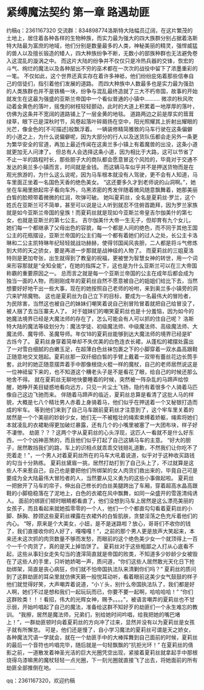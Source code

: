 # 紧缚魔法契约 第一章 路遇劫匪

约稿q：2361167320 交流群：834898774洛斯特大陆幅员辽阔，在这片繁茂的土地上，居住着各种各样的生物种族，而实力最为强大的四大族群分别占据着洛斯特大陆最为富庶的地域，他们分别是数量最多的人类，神秘美丽的精灵，强悍威猛的兽人以及擅长锻造的矮人，四大种族纷争不断，无数小的部族种群也无法避免卷入这混乱的漩涡之中。
而这片大陆的纷争并不仅仅只是冷热兵器的交锋，恢宏的斗气、绚烂的魔法以及各种层出不穷的巫术都在一次次的战役中留下了浓墨重彩的一笔。
不仅如此，这个世界还真实存在着许多神袛，他们纷纷庇佑着那些信奉自己的信徒们，指引着他们发展的道路。
而四大种族中人数最多也是实力最为强劲的人类族群也并不是铁桶一块，纷争与混乱最终造就了三大不朽帝国，故事的开始就发生在这最为强盛的亚斯兰帝国中一个看似普通的小镇中……….
微凉的秋风吹动着金黄色的落叶，摇曳的树枝轻轻颤动，此时的大道上积累着一地厚厚的落叶，仿佛为这条并不宽阔的道路铺上了一层金黄的地毯。
道路两边之前是厚实的茸茸绿草，眼下已是深秋时节，风卷起落叶碎屑扬在空中，阳光照耀其上折射出耀眼的光芒，像金色的[不可描述]般飘浮着。
一辆装修精简雅致的马车行驶在这条偏僻的小道之上，为什么说偏僻呢，因为大部分的行人以及送货队伍都会走另外一条更为繁华安全的官道，再加上最近传闻在这奥兰多小镇上有着魔兽的出没，这条小道就更加无人问津了。
但总有人会选择这条小道，因为相比于大路，这可以节省了不止一半的路程时长，那些胆子大的商队都会愿意冒这个风险的，毕竟对于交通不发达的奥兰多小镇而言，时间就是金钱。
而这辆马车似乎并不是押送货物而是在观光旅游的，为什么这么说呢，因为马车根本就没有人驾驶，更不会有人知道，马车里面正坐着一名国色天香的绝色美女。
“这还要多久才到老师说的山洞啊。”，她坐在车厢里掀起帘子看向车外，乌黑浓密的秀发伴随着微风随意飘舞着，她那美丽白皙的脸颊带着微微的红润，吹弹可破。
她叫夏莉丝，全名是夏莉丝·罗兰，这个姓氏在亚斯兰可不简单，甚至可以说是让人听到就忍不住俯首跪拜，因为罗兰家族就是如今亚斯兰帝国的皇族！而夏莉丝就是现如今亚斯兰帝皇吉尔伽美什的第七女，也就是亚斯兰的第七公主。
吉尔伽美什大帝一生无子，但却育有九个女儿，她们每一个都继承了父母出色的容貌，每一个都是人间的绝色，而不同于其他王国公主的花瓶摆设，亚斯兰帝国的公主们每一个都有着她们的过人之处，长公主卡洛琳和二公主凯特琳年纪轻轻就战功赫赫，使得邻国闻风丧胆，二人都是将斗气修炼到大师的天之骄女，要是再进一步那就是战神级的人物了。
而夏莉丝的三姐夏洛特则是更加夸张，出生就得到了教皇的祝福，更被誉为智慧女神的转世，用一个词来形容那就是“全知全能”，在她的指挥之下，这也是为什么亚斯兰可以在三大帝国称霸的重要原因之一。
总而言之就是每一个亚斯兰帝国的公主在成年后都会成为独当一面的人物，而刚刚成年的夏莉丝自然不愿意被自己的姐姐们给比下去，当然想要好好地干出一些大事，现在的她按照自己老师的吩咐，来到奥兰多小镇旁的洞穴来铲除魔物。
这也是夏莉丝为自己立下的目标，要成为一名最伟大的冒险者，为民除害，当然这也被自己的妹妹们嘲笑着说自己别冒险冒着就把自己给冒没了，被人捆了去当压寨夫人了。
对于姐妹们的嘲笑夏莉丝也是十分羞恼，因为如今的她魔法境界已经是大魔法师的存在了，怎么可能会有人可以抓的住自己呢？
洛斯特大陆的魔法等级划分为：魔法学徒、初级魔法师、中级魔法师、高级魔法师、大魔法师、魔导师、圣魔导师。年仅18的夏莉丝能够到达大魔法师的境界已经是旷古烁今了。
夏莉丝身穿着简单却不失优美的白色连衣长裙，从蓬松的裙摆处露出了一对雪白细腻的白嫩玉足，在超薄白色丝袜包裹之下的小脚穿着一双水晶高跟鞋正随意地交叉翘起。夏莉丝那一双纤细白皙的手臂上戴着一双带有蕾丝花边长筒手套，此时的她正随意摆弄着手中那像根烧火棍一样的魔杖，自己的老师居然说这是一位神祗留下来的，也不知道这个糟老头子是不是看花了眼，给自己的时候还那么地舍不得。
就在夏莉丝无聊地快要睡着的时候，突然被一阵杂乱的马蹄声给惊醒，她睁开美目疑惑地看向远方，只见一片尘土飞扬，隐约有着很多个人骑着马匹像自己这边飞驰而来。
伴随着马蹄声的临近，夏莉丝总算是看清了这批人马的样貌，大概是七八个精壮男人赤着上身骑着马，他们似乎在押送着一个又秘银打造而成的牢车。
等到他们来到了自己马车跟前夏莉丝才注意到了，这个牢车里关着的居然是一个个美丽的妙龄少女，她们无一不被粗壮的绳索束缚着娇躯，绳索将她们本就凌乱的衣裙勒得更加破烂暴露，还有几个的小嘴里被塞了一大团布块，样子好不凄惨。
劫匪？？？这两个字从夏莉丝的心头浮现，这匹人一看就不是什么好东西，一个个凶神恶煞的，而且他们似乎打起了自己这辆马车的主意。
“好大的胆子，居然敢挡我们的路，车上的识相点就乖乖交钱赔礼道歉，不然我们让你吃不了兜着走！”，一个男人对着夏莉丝所在的马车大吼着说道，似乎对于这种收买路钱的勾当十分熟练。
夏莉丝黛眉一挑，居然打劫打到了自己头上了，不过就算是这些人不来惹自己，自己也是要把他们所绑架的女人肉货们救出来的，毕竟自己可是要成为全大陆最伟大冒险者的人，当然要从见义勇为的这些小事做起啦。
夏莉丝一把掀开了马车的帘子，伸出自己修长的白丝美腿跨出了车厢，穿着超高水晶高跟鞋的小脚稳稳落在了泥地上，白色的衣裙在风中飘舞，如同一朵盛开的雪莲清纯诱人。
面前的绑匪们顿时眼睛都看直了，他们没想到马车上居然是这么漂亮美丽的女孩子，而且看起来就她孤零零的一个人，他们一个个都直勾勾看着夏莉丝的小脚、酥胸、脖颈这些夏莉丝裸露在衣裙外的白皙肌肤，贪婪淫荡之色充斥着他们的内心。
“呀，原来是个大美女，小妞，是不是迷路啦？放心，哥哥们不收你的钱了，我们直接收你的人好了，嘎嘎嘎！”，之前的那个男人更是放声大笑起来，本来还未这次抓的肉货数量不够而发愁，而眼前的这个绝色美少女一个就顶得上一百个一千个肉货了，真的是天上掉馅饼了。
夏莉丝对于这些粗鄙之人打从心底看不起，这些从事妇女走失勾当的渣滓简直就是帝国的败类，不知道多少妙龄少女被毁在了这些人的手里，只听她娇喝一声，质问道，“你们这些人居然敢光天化日下抢劫绑架，简直是丧心病狂，你们就不怕帝国执法队来清剿你们吗？”
夏莉丝的质问到了这群劫匪的耳朵里就仿佛天籁一般悦耳动听，看着眼前这美少女气鼓鼓的样子他们就觉得好笑，大声嘲弄着说道，“小丫头，别什么帝国执法队了，我们都是好人啊，她们不过是想和我们一起玩玩而已，你要不要一起啊，哈哈哈哈！”
“你们这群败类！！！看招，伟大的光辉女神，赐予。。。。”，被语言嘲弄的夏莉丝也不甘示弱，开始吟唱起了自己的魔法，准备给这群不知好歹的劫匪们一个永生难忘的教训。
“我擦，居然是魔法师，兄弟们，别给她时间吟唱，给我把她的嘴巴堵上！”，一群劫匪顿时向着夏莉丝的方向冲了过来，显然并没有以为夏莉丝是女孩子就有所懈怠。
可是，他们还是慢了，自小学习魔法的夏莉丝可谓是天之娇女，各种魔法咒语一学就会，就在一个劫匪手中的大棒挥舞到自己面前的时候，夏莉丝的最后一个音符也吟唱完毕，随后就是一句轻飘飘的“抗拒光环！”
在夏莉丝的倩影之前，一道散发着神圣光洁的巨大光圈凭空出现，紧接着夏莉丝就拿起手中那根烧得乌漆嘛黑的魔杖轻轻一点光圈，下一刻光圈就直接飞了出去，将她面前的所有劫匪全部推倒在地。
………….

qq：2361167320，欢迎约稿